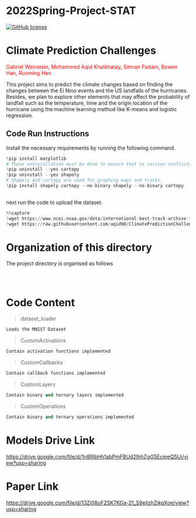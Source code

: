 # 2022Spring-Project-STAT
[![GitHub license](https://img.shields.io/github/license/Naereen/StrapDown.js.svg)](https://github.com/Naereen/StrapDown.js/blob/master/LICENSE)

# Climate Prediction Challenges

<span style="color:red">Gabriel Weinstein, Mohammed Aqid Khatkhatay, Simran Padam, Bowen Han, Ruoming Han

This project aims to predict the climate changes based on finding the changes between the Ei Nino events and the US landfalls of the hurricanes. Besides, we plan to explore other elements that may affect the probability of landfall such as the temperature, time and the origin location of the hurricane using the machine learning method like K-means and logistic regression.   

## Code Run Instructions
Install the necessary requirements by running the following command.

~~~python
!pip install matplotlib 
# These uninstallation must be done to ensure that no version conflicts would happen.
!pip uninstall --yes cartopy 
!pip uninstall --yes shapely
# Shapely and cartopy are used for graphing maps and tracks.
!pip install shapely cartopy --no-binary shapely --no-binary cartopy
    
~~~

next run the code to upload the dataset.  
~~~python
%%capture
!wget https://www.ncei.noaa.gov/data/international-best-track-archive-for-climate-stewardship-ibtracs/v04r00/access/csv/ibtracs.NA.list.v04r00.csv
!wget https://raw.githubusercontent.com/aqid98/ClimatePredictionChallenges/main/Data/Monthly%20Oceanic%20Nino%20Index%20\(ONI\)%20-%20Wide.csv
~~~


# Organization of this directory
The project directory is organised as follows
```



```

# Code Content

>dataset_loader
~~~python
Loads the MNIST Dataset
~~~

>CustomActivations
~~~python
Contain activation functions implemented
~~~

>CustomCallbacks
~~~python
Contain callback functions implemented
~~~

>CustomLayers
~~~python
Contain binary and ternary layers implemented
~~~

>CustomOperations
~~~python
Contain binary and ternary operations implemented
~~~


# Models Drive Link

https://drive.google.com/file/d/1n8RlbHh1abPmFBUd2IhhZgG5EcmeQ5Ui/view?usp=sharing

# Paper Link
https://drive.google.com/file/d/13Zi08oF2SK7KGa-21_S9ejlzhZjkgXoe/view?usp=sharing
